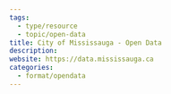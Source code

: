 ```yaml
---
tags:
  - type/resource
  - topic/open-data
title: City of Mississauga - Open Data
description: 
website: https://data.mississauga.ca
categories:
  - format/opendata
---
```


